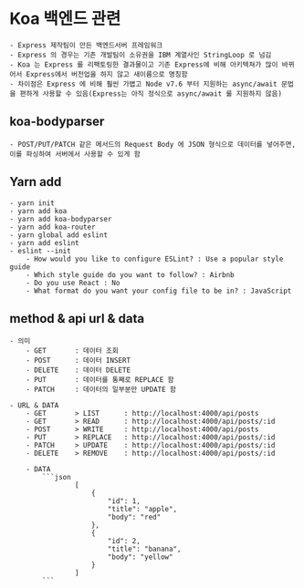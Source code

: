 # Koa 백엔드 관련

    - Express 제작팀이 만든 백엔드서버 프레임워크
    - Express 의 경우는 기존 개발팀이 소유권을 IBM 계열사인 StringLoop 로 넘김
    - Koa 는 Express 를 리팩토링한 결과물이고 기존 Express에 비해 아키텍쳐가 많이 바뀌어서 Express에서 버전업을 하지 않고 새이름으로 명칭함
    - 차이점은 Express 에 비해 훨씬 가볍고 Node v7.6 부터 지원하는 async/await 문법을 편하게 사용할 수 있음(Express는 아직 정식으로 async/await 를 지원하지 않음)

## koa-bodyparser

    - POST/PUT/PATCH 같은 메서드의 Request Body 에 JSON 형식으로 데이터를 넣어주면, 이를 파싱하여 서버에서 사용할 수 있게 함

## Yarn add

    - yarn init
    - yarn add koa
    - yarn add koa-bodyparser
    - yarn add koa-router
    - yarn global add eslint
    - yarn add eslint
    - eslint --init
        - How would you like to configure ESLint? : Use a popular style guide
        - Which style guide do you want to follow? : Airbnb
        - Do you use React : No
        - What format do you want your config file to be in? : JavaScript

## method & api url & data

    - 의미
        - GET       : 데이터 조회
        - POST      : 데이터 INSERT
        - DELETE    : 데이터 DELETE
        - PUT       : 데이터를 통째로 REPLACE 함
        - PATCH     : 데이터의 일부분만 UPDATE 함

    - URL & DATA
        - GET       > LIST      : http://localhost:4000/api/posts
        - GET       > READ      : http://localhost:4000/api/posts/:id
        - POST      > WRITE     : http://localhost:4000/api/posts
        - PUT       > REPLACE   : http://localhost:4000/api/posts/:id
        - PATCH     > UPDATE    : http://localhost:4000/api/posts/:id
        - DELETE    > REMOVE    : http://localhost:4000/api/posts/:id

        - DATA
            ```json
                    [
                        {
                            "id": 1,
                            "title": "apple",
                            "body": "red"
                        },
                        {
                            "id": 2,
                            "title": "banana",
                            "body": "yellow"
                        }
                    ]
            ```
